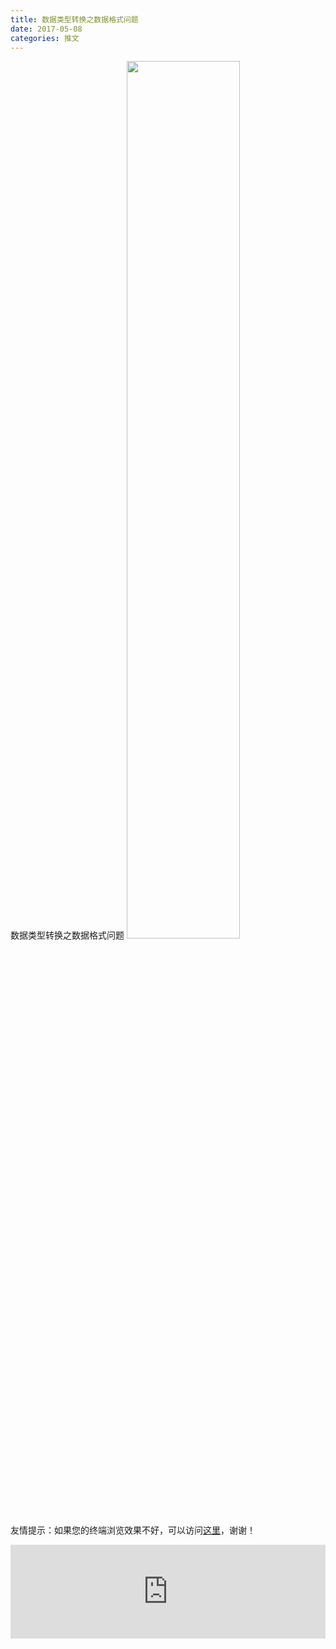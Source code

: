 ```yaml
---
title: 数据类型转换之数据格式问题
date: 2017-05-08
categories: 推文
---
```

数据类型转换之数据格式问题
<img src="http://mmbiz.qpic.cn/mmbiz_jpg/ACviaWTBFxhY1KmBt4tyq4JsmEV7zhYfGzVsAcUkfeNA8TnLOV2siarliceeA3C9yPp58Q95A8xJYj999IicZJYhOg/0?wx_fmt.jpeg" style="width: 60%; height: auto;"/><!--more-->
友情提示：如果您的终端浏览效果不好，可以访问[这里](https://stata-club.github.io/stata_article/2017-05-08.html)，谢谢！
<iframe src="https://stata-club.github.io/stata_article/2017-05-08.html" id="iframepage" frameborder="0" scrolling="no" marginheight="0" marginwidth="0" width="100%" onLoad="iFrameHeight()"></iframe>
<script type="text/javascript" language="javascript">
function iFrameHeight() {
var ifm= document.getElementById("iframepage");
var subWeb = document.frames ? document.frames["iframepage"].document : ifm.contentDocument;   
if(ifm != null && subWeb != null) {
 ifm.height = subWeb.body.scrollHeight;
} 
} 
</script> 